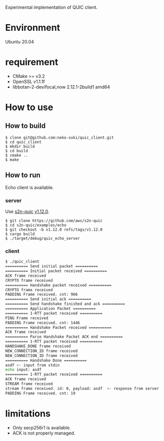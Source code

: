 Experimental implementation of QUIC client.

# Environment

Ubuntu 20.04

# requirement

- CMake >= v3.2
- OpenSSL v1.1.1f
- libbotan-2-dev/focal,now 2.12.1-2build1 amd64


# How to use
## How to build

```
$ clone git@github.com:neko-suki/quic_client.git
$ cd quic_client
$ mkdir build
$ cd build
$ cmake ..
$ make
```

## How to run
Echo client is available.

### server
Use [s2n-quic](https://github.com/aws/s2n-quic/tree/main) [v1.12.0](https://github.com/aws/s2n-quic/releases/tag/v1.12.0). 

```
$ git clone https://github.com/aws/s2n-quic
$ cd s2n-quic/examples/echo
$ git checkout -b v1.12.0 refs/tags/v1.12.0
$ cargo build
$ ./target/debug/quic_echo_server 
```

### client

```bash
$ ./quic_client 
========== Send initial packet ==========
========== Initial packet received ==========
ACK frame received
CRYPTO frame received
========== Handshake packet received ==========
CRYPTO frame received
PADDING Frame received. cnt: 966
========== Send initial ack ==========
========== Send handshake finished and ack ==========
========== Application Packet ==========
========== 1-RTT packet received ==========
PING Frame received
PADDING Frame received. cnt: 1446
========== Handshake Packet received ==========
ACK frame received
========== Parse Handshake Packet ACK end ==========
========== 1-RTT packet received ==========
HANDSHAKE_DONE frame received
NEW_CONNECTION_ID frame received
NEW_CONNECTION_ID frame received
========== Handshake Done ==========
asdf <- input from stdin
echo input: asdf
========== 1-RTT packet received ==========
ACK frame received
STREAM frame received
stream frame received. id: 0, payload: asdf  <- response from server
PADDING Frame received. cnt: 19
```

# limitations
- Only secp256r1 is available.
- ACK is not properly managed.
